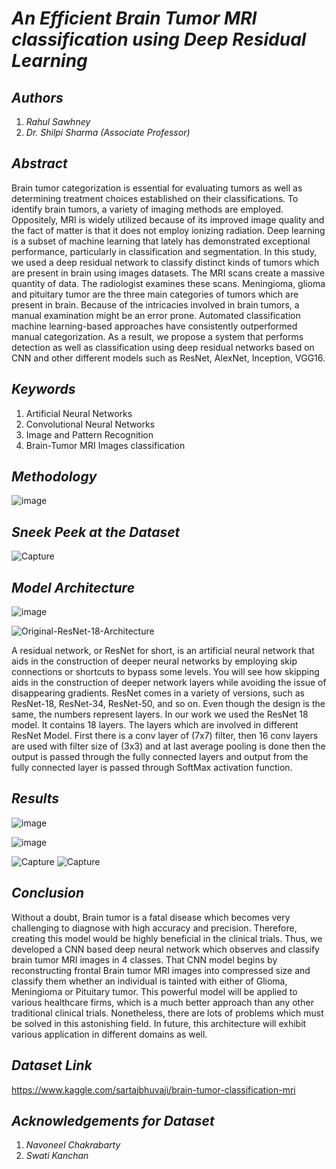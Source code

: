 # _An Efficient Brain Tumor MRI classification using Deep Residual Learning_

## _Authors_
1) _Rahul Sawhney_
2) _Dr. Shilpi Sharma (Associate Professor)_
  
## _Abstract_
Brain tumor categorization is essential for evaluating tumors as well as determining treatment choices established on their classifications. To identify brain tumors, a variety of imaging methods are employed. Oppositely, MRI is widely utilized because of its improved image quality and the fact of matter is that it does not employ ionizing radiation. Deep learning is a subset of machine learning that lately has demonstrated exceptional performance, particularly in classification and segmentation. In this study, we used a deep residual network to classify distinct kinds of tumors which are present in brain using images datasets. The MRI scans create a massive quantity of data. The radiologist examines these scans. Meningioma, glioma and pituitary tumor are the three main categories of tumors which are present in brain. Because of the intricacies involved in brain tumors, a manual examination might be an error prone. Automated classification machine learning-based approaches have consistently outperformed manual categorization. As a result, we propose a system that performs detection as well as classification using deep residual networks based on CNN and other different models such as ResNet, AlexNet, Inception, VGG16.

## _Keywords_
1) Artificial Neural Networks
2) Convolutional Neural Networks
3) Image and Pattern Recognition
4) Brain-Tumor MRI Images classification

## _Methodology_
![image](https://user-images.githubusercontent.com/65220704/132106660-75869364-19cc-4a17-8a68-58939ba24bd9.png)

## _Sneek Peek at the Dataset_
![Capture](https://user-images.githubusercontent.com/65220704/132455110-e1d062a8-917a-462d-b3a7-00d3b04ef3bb.PNG)

## _Model Architecture_
![image](https://user-images.githubusercontent.com/65220704/132106720-2c68f29e-1c5e-4d6d-bd27-a0a054bfb20a.png)

![Original-ResNet-18-Architecture](https://user-images.githubusercontent.com/65220704/132106510-02b931d3-7e48-459f-8977-22dbce19ef79.png)

A residual network, or ResNet for short, is an artificial neural network that aids in the construction of deeper neural networks by employing skip connections or shortcuts to bypass some levels. You will see how skipping aids in the construction of deeper network layers while avoiding the issue of disappearing gradients. ResNet comes in a variety of versions, such as ResNet-18, ResNet-34, ResNet-50, and so on. Even though the design is the same, the numbers represent layers. In our work we used the ResNet 18 model. It contains 18 layers. The layers which are involved in different ResNet Model. First there is a conv layer of (7x7) filter, then 16 conv layers are used with filter size of (3x3) and at last average pooling is done then the output is passed through the fully connected layers and output from the fully connected layer is passed through SoftMax activation function.

## _Results_
![image](https://user-images.githubusercontent.com/65220704/132457573-466d37fd-0283-4b26-8007-002c11eff876.png)

![image](https://user-images.githubusercontent.com/65220704/132456968-291cc5f2-bc92-43ee-b73f-ed17134f3ddc.png)

![Capture](https://user-images.githubusercontent.com/65220704/132455430-9ae4acfb-7558-442b-8425-be4a7604e77d.PNG)
![Capture](https://user-images.githubusercontent.com/65220704/132455525-97577fc3-52c6-49d6-bbd1-bb2da686723b.PNG)


## _Conclusion_
Without a doubt, Brain tumor is a fatal disease which becomes very challenging to diagnose with high accuracy and precision. Therefore, creating this model would be highly beneficial in the clinical trials. Thus, we developed a CNN based deep neural network which observes and classify brain tumor MRI images in 4 classes. That CNN model begins by reconstructing frontal Brain tumor MRI images into compressed size and classify them whether an individual is tainted with either of Glioma, Meningioma or Pituitary tumor. This powerful model will be applied to various healthcare firms, which is a much better approach than any other traditional clinical trials. Nonetheless, there are lots of problems which must be solved in this astonishing field. In future, this architecture will exhibit various application in different domains as well.     

## _Dataset Link_
https://www.kaggle.com/sartajbhuvaji/brain-tumor-classification-mri

## _Acknowledgements for Dataset_
1) _Navoneel Chakrabarty_
2) _Swati Kanchan_

